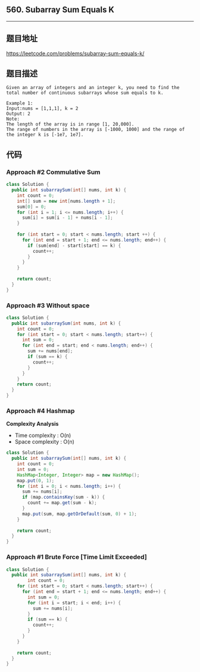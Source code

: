 ## 560. Subarray Sum Equals K

----
## 题目地址

https://leetcode.com/problems/subarray-sum-equals-k/

## 题目描述
```
Given an array of integers and an integer k, you need to find the total number of continuous subarrays whose sum equals to k.

Example 1:
Input:nums = [1,1,1], k = 2
Output: 2
Note:
The length of the array is in range [1, 20,000].
The range of numbers in the array is [-1000, 1000] and the range of the integer k is [-1e7, 1e7].
```

## 代码

### Approach #2 Commulative Sum

```java
class Solution {
  public int subarraySum(int[] nums, int k) {
    int count = 0;
    int[] sum = new int[nums.length + 1];
    sum[0] = 0;
    for (int i = 1; i <= nums.length; i++) {
      sum[i] = sum[i - 1] + nums[i - 1];
    }
    
    for (int start = 0; start < nums.length; start ++) {
      for (int end = start + 1; end <= nums.length; end++) {
        if (sum[end] - start[start] == k) {
          count++;
        }
      }
    }
    
    return count;
  }
}
```

### Approach #3 Without space 

```java
class Solution {
  public int subarraySum(int nums, int k) {
    int count = 0;
    for (int start = 0; start < nums.length; start++) {
      int sum = 0;
      for (int end = start; end < nums.length; end++) {
        sum += nums[end];
        if (sum == k) {
          count++;
        }
      }
    }
    return count;
  }
}
```

### Approach #4 Hashmap

**Complexity Analysis**

- Time complexity : O(n)
- Space complexity : O(n)

```java
class Solution {
  public int subarraySum(int[] nums, int k) {
    int count = 0;
    int sum = 0;
    HashMap<Integer, Integer> map = new HashMap();
    map.put(0, 1);
    for (int i = 0; i < nums.length; i++) {
      sum += nums[i];
      if (map.containsKey(sum - k)) {
        count += map.get(sum - k);
      }
      map.put(sum, map.getOrDefault(sum, 0) + 1);
    }
    
    return count;
  }
}
```

### Approach #1 Brute Force [Time Limit Exceeded]

```java
class Solution {
  public int subarraySum(int[] nums, int k) {
		int count = 0;
    for (int start = 0; start < nums.length; start++) {
      for (int end = start + 1; end <= nums.length; end++) {
        int sum = 0;
        for (int i = start; i < end; i++) {
          sum += nums[i];
        }
        if (sum == k) {
          count++;
        }
      }
    }
    
    return count;
  }
}
```















